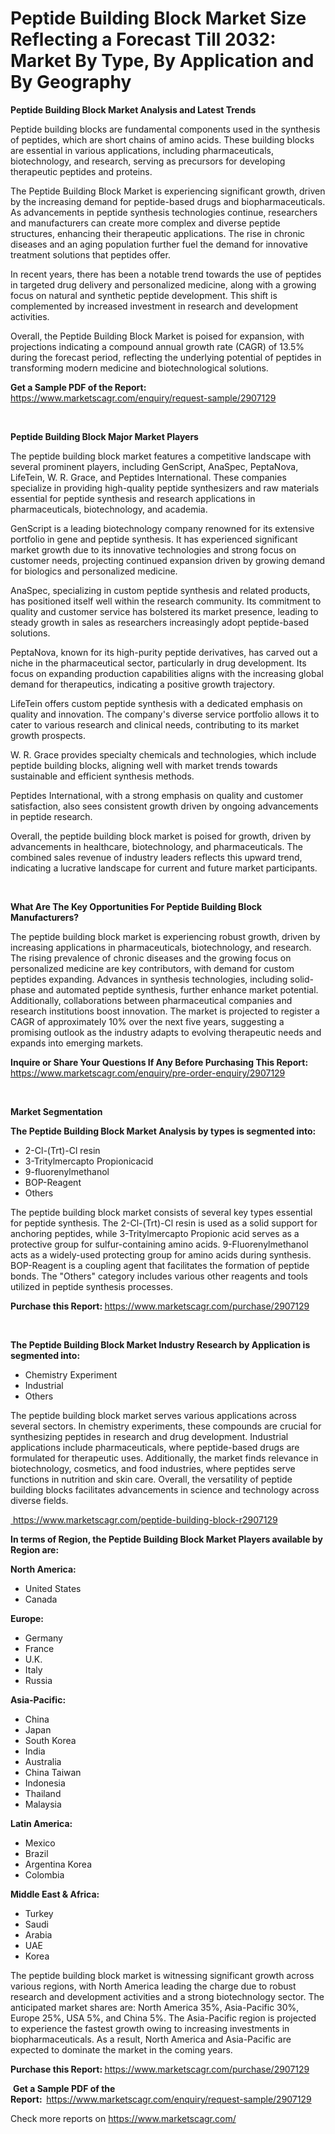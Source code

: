 <p><h1>Peptide Building Block Market Size Reflecting a Forecast Till 2032: Market By Type, By Application and By Geography</h1></p><p><strong>Peptide Building Block Market Analysis and Latest Trends</strong></p>
<p><p>Peptide building blocks are fundamental components used in the synthesis of peptides, which are short chains of amino acids. These building blocks are essential in various applications, including pharmaceuticals, biotechnology, and research, serving as precursors for developing therapeutic peptides and proteins.</p><p>The Peptide Building Block Market is experiencing significant growth, driven by the increasing demand for peptide-based drugs and biopharmaceuticals. As advancements in peptide synthesis technologies continue, researchers and manufacturers can create more complex and diverse peptide structures, enhancing their therapeutic applications. The rise in chronic diseases and an aging population further fuel the demand for innovative treatment solutions that peptides offer.</p><p>In recent years, there has been a notable trend towards the use of peptides in targeted drug delivery and personalized medicine, along with a growing focus on natural and synthetic peptide development. This shift is complemented by increased investment in research and development activities.</p><p>Overall, the Peptide Building Block Market is poised for expansion, with projections indicating a compound annual growth rate (CAGR) of 13.5% during the forecast period, reflecting the underlying potential of peptides in transforming modern medicine and biotechnological solutions.</p></p>
<p><strong>Get a Sample PDF of the Report:&nbsp;</strong> <a href="https://www.marketscagr.com/enquiry/request-sample/2907129?utm_campaign=2648&utm_medium=2&utm_source=Github&utm_content=ia&utm_term=12032025&utm_id=peptide-building-block">https://www.marketscagr.com/enquiry/request-sample/2907129</a></p>
<p>&nbsp;</p>
<p><strong>Peptide Building Block Major Market Players</strong></p>
<p><p>The peptide building block market features a competitive landscape with several prominent players, including GenScript, AnaSpec, PeptaNova, LifeTein, W. R. Grace, and Peptides International. These companies specialize in providing high-quality peptide synthesizers and raw materials essential for peptide synthesis and research applications in pharmaceuticals, biotechnology, and academia.</p><p>GenScript is a leading biotechnology company renowned for its extensive portfolio in gene and peptide synthesis. It has experienced significant market growth due to its innovative technologies and strong focus on customer needs, projecting continued expansion driven by growing demand for biologics and personalized medicine.</p><p>AnaSpec, specializing in custom peptide synthesis and related products, has positioned itself well within the research community. Its commitment to quality and customer service has bolstered its market presence, leading to steady growth in sales as researchers increasingly adopt peptide-based solutions.</p><p>PeptaNova, known for its high-purity peptide derivatives, has carved out a niche in the pharmaceutical sector, particularly in drug development. Its focus on expanding production capabilities aligns with the increasing global demand for therapeutics, indicating a positive growth trajectory.</p><p>LifeTein offers custom peptide synthesis with a dedicated emphasis on quality and innovation. The company's diverse service portfolio allows it to cater to various research and clinical needs, contributing to its market growth prospects.</p><p>W. R. Grace provides specialty chemicals and technologies, which include peptide building blocks, aligning well with market trends towards sustainable and efficient synthesis methods.</p><p>Peptides International, with a strong emphasis on quality and customer satisfaction, also sees consistent growth driven by ongoing advancements in peptide research.</p><p>Overall, the peptide building block market is poised for growth, driven by advancements in healthcare, biotechnology, and pharmaceuticals. The combined sales revenue of industry leaders reflects this upward trend, indicating a lucrative landscape for current and future market participants.</p></p>
<p>&nbsp;</p>
<p><strong>What Are The Key Opportunities For Peptide Building Block Manufacturers?</strong></p>
<p><p>The peptide building block market is experiencing robust growth, driven by increasing applications in pharmaceuticals, biotechnology, and research. The rising prevalence of chronic diseases and the growing focus on personalized medicine are key contributors, with demand for custom peptides expanding. Advances in synthesis technologies, including solid-phase and automated peptide synthesis, further enhance market potential. Additionally, collaborations between pharmaceutical companies and research institutions boost innovation. The market is projected to register a CAGR of approximately 10% over the next five years, suggesting a promising outlook as the industry adapts to evolving therapeutic needs and expands into emerging markets.</p></p>
<p><strong>Inquire or Share Your Questions If Any Before Purchasing This Report:</strong> <a href="https://www.marketscagr.com/enquiry/pre-order-enquiry/2907129?utm_campaign=2648&utm_medium=2&utm_source=Github&utm_content=ia&utm_term=12032025&utm_id=peptide-building-block">https://www.marketscagr.com/enquiry/pre-order-enquiry/2907129</a></p>
<p>&nbsp;</p>
<p><strong>Market Segmentation</strong></p>
<p><strong>The Peptide Building Block Market Analysis by types is segmented into:</strong></p>
<p><ul><li>2-Cl-(Trt)-Cl resin</li><li>3-Tritylmercapto Propionicacid</li><li>9-fluorenylmethanol</li><li>BOP-Reagent</li><li>Others</li></ul></p>
<p><p>The peptide building block market consists of several key types essential for peptide synthesis. The 2-Cl-(Trt)-Cl resin is used as a solid support for anchoring peptides, while 3-Tritylmercapto Propionic acid serves as a protective group for sulfur-containing amino acids. 9-Fluorenylmethanol acts as a widely-used protecting group for amino acids during synthesis. BOP-Reagent is a coupling agent that facilitates the formation of peptide bonds. The "Others" category includes various other reagents and tools utilized in peptide synthesis processes.</p></p>
<p><strong>Purchase this Report:&nbsp;</strong><a href="https://www.marketscagr.com/purchase/2907129?utm_campaign=2648&utm_medium=2&utm_source=Github&utm_content=ia&utm_term=12032025&utm_id=peptide-building-block">https://www.marketscagr.com/purchase/2907129</a></p>
<p>&nbsp;</p>
<p><strong>The Peptide Building Block Market Industry Research by Application is segmented into:</strong></p>
<p><ul><li>Chemistry Experiment</li><li>Industrial</li><li>Others</li></ul></p>
<p><p>The peptide building block market serves various applications across several sectors. In chemistry experiments, these compounds are crucial for synthesizing peptides in research and drug development. Industrial applications include pharmaceuticals, where peptide-based drugs are formulated for therapeutic uses. Additionally, the market finds relevance in biotechnology, cosmetics, and food industries, where peptides serve functions in nutrition and skin care. Overall, the versatility of peptide building blocks facilitates advancements in science and technology across diverse fields.</p></p>
<p><a href="https://www.marketscagr.com/peptide-building-block-r2907129?utm_campaign=2648&utm_medium=2&utm_source=Github&utm_content=ia&utm_term=12032025&utm_id=peptide-building-block">&nbsp;https://www.marketscagr.com/peptide-building-block-r2907129</a></p>
<p><strong>In terms of Region, the Peptide Building Block Market Players available by Region are:</strong></p>
<p>
    <p> <strong> North America: </strong>
        <ul>
            <li>United States</li>
            <li>Canada</li>
        </ul>
        </p> 
    <p> <strong> Europe: </strong>
        <ul>
            <li>Germany</li>
            <li>France</li>
            <li>U.K.</li>
            <li>Italy</li>
            <li>Russia</li>
        </ul>
        </p> 
    <p> <strong> Asia-Pacific: </strong>
        <ul>
            <li>China</li>
            <li>Japan</li>
            <li>South Korea</li>
            <li>India</li>
            <li>Australia</li>
            <li>China Taiwan</li>
            <li>Indonesia</li>
            <li>Thailand</li>
            <li>Malaysia</li>
        </ul>
        </p> 
    <p> <strong> Latin America: </strong>
        <ul>
            <li>Mexico</li>
            <li>Brazil</li>
            <li>Argentina Korea</li>
            <li>Colombia</li>
        </ul>
        </p> 
    <p> <strong> Middle East & Africa: </strong>
        <ul>
            <li>Turkey</li>
            <li>Saudi</li>
            <li>Arabia</li>
            <li>UAE</li>
            <li>Korea</li>
        </ul>
    </p>
    </p>
<p><p>The peptide building block market is witnessing significant growth across various regions, with North America leading the charge due to robust research and development activities and a strong biotechnology sector. The anticipated market shares are: North America 35%, Asia-Pacific 30%, Europe 25%, USA 5%, and China 5%. The Asia-Pacific region is projected to experience the fastest growth owing to increasing investments in biopharmaceuticals. As a result, North America and Asia-Pacific are expected to dominate the market in the coming years.</p></p>
<p><strong>Purchase this Report: </strong><a href="https://www.marketscagr.com/purchase/2907129?utm_campaign=2648&utm_medium=2&utm_source=Github&utm_content=ia&utm_term=12032025&utm_id=peptide-building-block">https://www.marketscagr.com/purchase/2907129</a></p>
<p>&nbsp;<strong>Get a Sample PDF of the Report:&nbsp;&nbsp;</strong><a href="https://www.marketscagr.com/enquiry/request-sample/2907129?utm_campaign=2648&utm_medium=2&utm_source=Github&utm_content=ia&utm_term=12032025&utm_id=peptide-building-block">https://www.marketscagr.com/enquiry/request-sample/2907129</a></p>
<p><strong></strong></p>
<p>Check more reports on <a href="https://www.marketscagr.com/?utm_campaign=2648&utm_medium=2&utm_source=Github&utm_content=ia&utm_term=12032025&utm_id=peptide-building-block">https://www.marketscagr.com/</a></p>